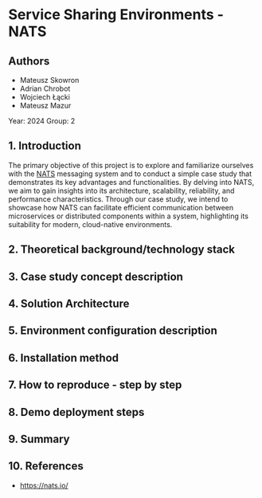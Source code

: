 # Service Sharing Environments - NATS

## Authors

- Mateusz Skowron
- Adrian Chrobot
- Wojciech Łącki
- Mateusz Mazur

Year: 2024
Group: 2

## 1. Introduction

The primary objective of this project is to explore and familiarize ourselves with the [NATS](https://nats.io/) messaging system and to conduct a simple case study that demonstrates its key advantages and functionalities. By delving into NATS, we aim to gain insights into its architecture, scalability, reliability, and performance characteristics. Through our case study, we intend to showcase how NATS can facilitate efficient communication between microservices or distributed components within a system, highlighting its suitability for modern, cloud-native environments.

## 2. Theoretical background/technology stack

## 3. Case study concept description

## 4. Solution Architecture

## 5. Environment configuration description

## 6. Installation method

## 7. How to reproduce - step by step

## 8. Demo deployment steps

## 9. Summary

## 10. References

- https://nats.io/

